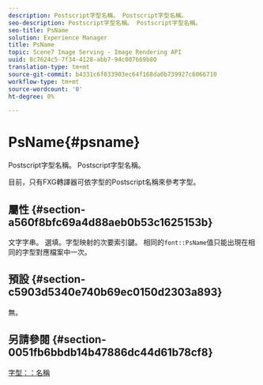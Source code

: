 ```yaml
---
description: Postscript字型名稱。 Postscript字型名稱。
seo-description: Postscript字型名稱。 Postscript字型名稱。
seo-title: PsName
solution: Experience Manager
title: PsName
topic: Scene7 Image Serving - Image Rendering API
uuid: 8c7624c5-7f34-4128-abb7-94c007669b80
translation-type: tm+mt
source-git-commit: b4331c6f033903ec64f168da0b739927c6066710
workflow-type: tm+mt
source-wordcount: '0'
ht-degree: 0%

---
```



# PsName{#psname}

Postscript字型名稱。 Postscript字型名稱。

目前，只有FXG轉譯器可依字型的Postscript名稱來參考字型。

## 屬性 {#section-a560f8bfc69a4d88aeb0b53c1625153b}

文字字串。 選填。字型映射的次要索引鍵。 相同的`font::PsName`值只能出現在相同的字型對應檔案中一次。

## 預設 {#section-c5903d5340e740b69ec0150d2303a893}

無。

## 另請參閱 {#section-0051fb6bbdb14b47886dc44d61b78cf8}

[字型：：名稱](/help/aem-is-ir-api/is-api/image-catalog/image-serving-api-ref/c-image-catalog-reference/c-font-map-reference/r-name-font.md)
